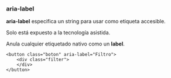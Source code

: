 ### aria-label

__aria-label__ especifica un string para usar como etiqueta accesible.

Solo está expuesto a la tecnología asistida.

Anula cualquier etiquetado nativo como un __label__.

```
<button class="boton" aria-label="Filtro">
    <div class="filter">
    </div>
</button>
```
